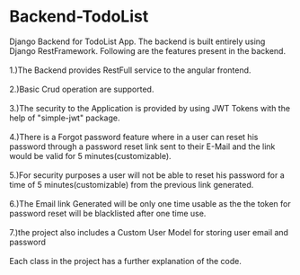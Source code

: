 # Backend-TodoList
Django Backend for TodoList App. The backend is built entirely using Django RestFramework. Following are the features present in the backend. <br/><br/>
1.)The Backend provides RestFull service to the angular frontend.<br/><br/>
2.)Basic Crud operation are supported.<br/><br/>
3.)The security to the Application is provided by using JWT Tokens with the help of "simple-jwt" package.<br/><br/>
4.)There is a Forgot password feature where in  a user can reset his password through a password reset link sent to their E-Mail and the link would be valid for 5 minutes(customizable).<br/><br/>
5.)For security purposes a user will not be able to reset his password for a time of 5 minutes(customizable) from the previous link generated.<br/><br/>
6.)The Email link Generated will be only one time usable as the the token for password reset will be blacklisted after one time use.<br/><br/>
7.)the project also includes a Custom User Model for storing user email and password<br/><br/>
Each class in the project has a further explanation of the code.
